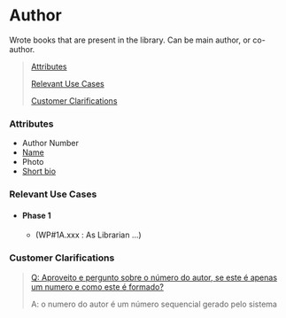 # Author

Wrote books that are present in the library. Can be main author, or co-author.

> [Attributes](#attributes)
>
> [Relevant Use Cases](#Relevant-Use-Cases)
>
> [Customer Clarifications](#Customer-Clarifications)

### Attributes
- Author Number
- [Name](../ValueObjects/Name.md)
- Photo
- [Short bio](../ValueObjects/AuthorBio.md)



### Relevant Use Cases
- #### Phase 1
    - (WP#1A.xxx : As Librarian ...)


### Customer Clarifications
>[Q: Aproveito e pergunto sobre o número do autor, se este é apenas um numero e como este é formado?](https://moodle.isep.ipp.pt/mod/forum/discuss.php?d=28907#p36504)
>
>A: o numero do autor é um número sequencial gerado pelo sistema